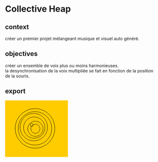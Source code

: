# Collective Heap

## context

créer un premier projet mélangeant musique et visuel auto généré.  

## objectives

créer un ensemble de voix plus ou moins harmonieuses.  
la desynchronisation de la voix multipliée se fait en fonction de la position de la souris.  

## export

![alt text](export/1.PNG "Export 1")